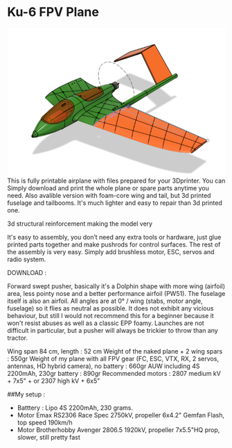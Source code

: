 # Ku-6 FPV Plane
<img src="https://github.com/YuRa-Aero/Ku-6-FPV-Plane/blob/main/main.png" align=”top”>
 This is fully printable airplane with files prepared for your 3Dprinter. You can Simply download and print
the whole plane or spare parts anytime you need.
Also avalible version with foam-core wing and tail, but 3d printed fuselage and tailbooms. It's much lighter and easy to repair than 3d printed one.

3d structural reinforcement making the model very

It's easy to assembly, you don’t need any extra tools or hardware, just glue printed
parts together and make pushrods for control surfaces. The rest of the assembly is very
easy. Simply add brushless motor, ESC, servos and radio system. 

DOWNLOAD :

Forward swept pusher, basically it's a Dolphin shape with more wing (airfoil) area, less pointy nose and a better performance airfoil (PW51). The fuselage itself is also an airfoil. All angles are at 0° / wing (stabs, motor angle, fuselage) so it flies as neutral as possible. It does not exhibit any vicious behaviour, but still I would not recommend this for a beginner because it won't resist abuses as well as a classic EPP foamy. Launches are not difficult in particular, but a pusher will always be trickier to throw than any tractor.

Wing span 84 cm, length : 52 cm
Weight of the naked plane + 2 wing spars : 550gr
Weight of my plane with all FPV gear (FC, ESC, VTX, RX, 2 servos, antennas, HD hybrid camera), no battery : 660gr
AUW including 4S 2200mAh, 230gr battery : 890gr
Recommended motors : 2807 medium kV + 7x5" + or 2307 high kV + 6x5"

##My setup :

- Batttery : Lipo 4S 2200mAh, 230 grams.
- Motor Emax RS2306 Race Spec 2750kV, propeller 6x4.2" Gemfan Flash, top speed 190km/h
- Motor Brotherhobby Avenger 2806.5 1920kV, propeller 7x5.5"HQ prop, slower, still pretty fast
